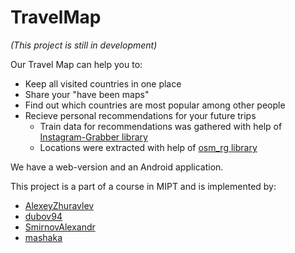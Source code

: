 # TravelMap
*(This project is still in development)*

Our Travel Map can help you to:
- Keep all visited countries in one place
- Share your "have been maps"
- Find out which countries are most popular among other people
- Recieve personal recommendations for your future trips
  - Train data for recommendations was gathered with help of [Instagram-Grabber library](https://github.com/Bolandish/Instagram-Grabber) 
  - Locations were extracted with help of [osm_rg library](https://github.com/Scitator/osm_rg) 
  
We have a web-version and an Android application.

This project is a part of a course in MIPT and is implemented by:
- [AlexeyZhuravlev](https://github.com/AlexeyZhuravlev)
- [dubov94](https://github.com/dubov94)
- [SmirnovAlexandr](https://github.com/SmirnovAlexandr)
- [mashaka](https://github.com/mashaka)
